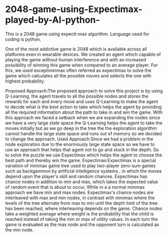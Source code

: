 # 2048-game-using-Expectimax-played-by-AI-python-
This is a 2048 game using expecti-max algorithm. Language used for coding is python. 


One of the most addictive game is 2048 which is available across all platforms even in wearable devices. We created an agent which capable of playing the game without human interference and with an increased possibility of winning this game when compared to an average player. For this, we used exceptiminmax often referred as expectimax to solve the game which calculates all the possible moves and selects the one with highest probability.

Proposed Approach:The proposed approach to solve this
project is by using Q-Learning, the agent travels to all the
possible nodes and stores the rewards for each and every
move and uses Q-Learning to make the agent to decide
what is the best action to take which helps the agent by
providing all the required information about the path to take
in and win the game.
With this approach we faced a setback when we are
expanding the nodes since we have a very large state space
the Q-Learning helps the agent to take the moves initially
but as we go deep in the tree the the exploration algorithm
cannot handle the large state space and runs out of memory
so we decided to change the approach.
Used Approach:Since we had a problem in the node
exploration due to the enormously large state space so we
have to use an approach that helps that agent not to go and
stuck in the depth. So to solve the puzzle we use
Expectimax which helps the agent to choose the best path
and thereby win the game.
Expectimax:Expectimax is a special variation of minimax
game tree used to play two-player zero-sum games such as
backgammon by artificial intelligence systems , in which
the moves depend upon the player's skill and random
chances. Expectimax has chance nodes in addition to min
and max, which takes the expected value of random event
that is about to occur, While in a a normal minimax
approach we have min and max nodes.
Expectimax's chance nodes are interleaved with max and
min nodes, in contrast with minimax where the levels of the
tree alternate from max to min until the depth limit of the
tree has been reached, where interleaving depends on the
game. Chance nodes take a weighted average where weight
is the probability that the child is reached instead of taking
the min or max of utility values. In each turn the game is
evaluated as the max node and the opponent turn is
calculated as the min node.

